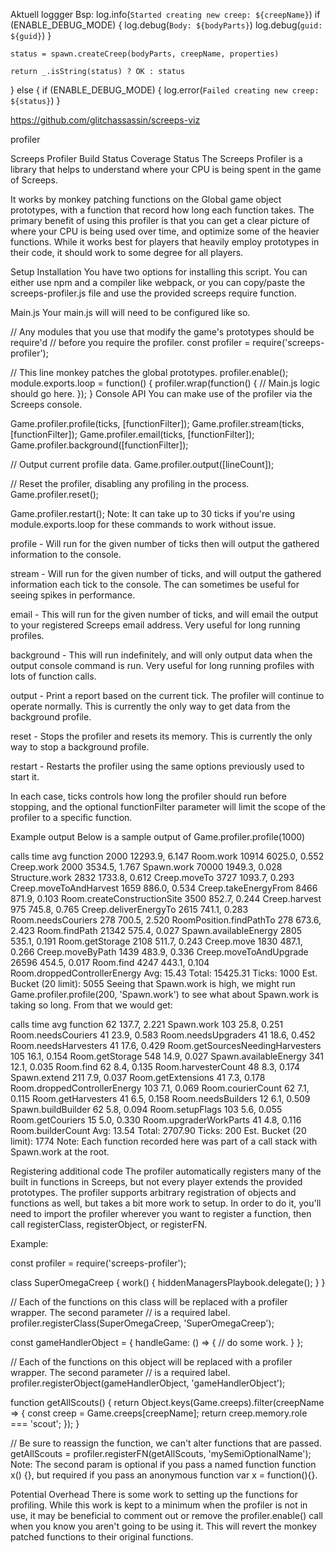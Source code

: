 
Aktuell loggger Bsp:
log.info(`Started creating new creep: ${creepName}`)
    if (ENABLE_DEBUG_MODE) {
      log.debug(`Body: ${bodyParts}`)
      log.debug(`guid: ${guid}`)
    }

    status = spawn.createCreep(bodyParts, creepName, properties)

    return _.isString(status) ? OK : status
  } else {
    if (ENABLE_DEBUG_MODE) {
      log.error(`Failed creating new creep: ${status}`)
    }

https://github.com/glitchassassin/screeps-viz

profiler

Screeps Profiler Build Status Coverage Status
The Screeps Profiler is a library that helps to understand where your CPU is being spent in the game of Screeps.

It works by monkey patching functions on the Global game object prototypes, with a function that record how long each function takes. The primary benefit of using this profiler is that you can get a clear picture of where your CPU is being used over time, and optimize some of the heavier functions. While it works best for players that heavily employ prototypes in their code, it should work to some degree for all players.

Setup
Installation
You have two options for installing this script. You can either use npm and a compiler like webpack, or you can copy/paste the screeps-profiler.js file and use the provided screeps require function.

Main.js
Your main.js will will need to be configured like so.

// Any modules that you use that modify the game's prototypes should be require'd
// before you require the profiler.
const profiler = require('screeps-profiler');

// This line monkey patches the global prototypes.
profiler.enable();
module.exports.loop = function() {
  profiler.wrap(function() {
    // Main.js logic should go here.
  });
}
Console API
You can make use of the profiler via the Screeps console.

Game.profiler.profile(ticks, [functionFilter]);
Game.profiler.stream(ticks, [functionFilter]);
Game.profiler.email(ticks, [functionFilter]);
Game.profiler.background([functionFilter]);

// Output current profile data.
Game.profiler.output([lineCount]);

// Reset the profiler, disabling any profiling in the process.
Game.profiler.reset();

Game.profiler.restart();
Note: It can take up to 30 ticks if you're using module.exports.loop for these commands to work without issue.

profile - Will run for the given number of ticks then will output the gathered information to the console.

stream - Will run for the given number of ticks, and will output the gathered information each tick to the console. The can sometimes be useful for seeing spikes in performance.

email - This will run for the given number of ticks, and will email the output to your registered Screeps email address. Very useful for long running profiles.

background - This will run indefinitely, and will only output data when the output console command is run. Very useful for long running profiles with lots of function calls.

output - Print a report based on the current tick. The profiler will continue to operate normally. This is currently the only way to get data from the background profile.

reset - Stops the profiler and resets its memory. This is currently the only way to stop a background profile.

restart - Restarts the profiler using the same options previously used to start it.

In each case, ticks controls how long the profiler should run before stopping, and the optional functionFilter parameter will limit the scope of the profiler to a specific function.

Example output
Below is a sample output of Game.profiler.profile(1000)

calls    time        avg       function
2000     12293.9,    6.147     Room.work
10914    6025.0,     0.552     Creep.work
2000     3534.5,     1.767     Spawn.work
70000    1949.3,     0.028     Structure.work
2832     1733.8,     0.612     Creep.moveTo
3727     1093.7,     0.293     Creep.moveToAndHarvest
1659     886.0,      0.534     Creep.takeEnergyFrom
8466     871.9,      0.103     Room.createConstructionSite
3500     852.7,      0.244     Creep.harvest
975      745.8,      0.765     Creep.deliverEnergyTo
2615     741.1,      0.283     Room.needsCouriers
278      700.5,      2.520     RoomPosition.findPathTo
278      673.6,      2.423     Room.findPath
21342    575.4,      0.027     Spawn.availableEnergy
2805     535.1,      0.191     Room.getStorage
2108     511.7,      0.243     Creep.move
1830     487.1,      0.266     Creep.moveByPath
1439     483.9,      0.336     Creep.moveToAndUpgrade
26596    454.5,      0.017     Room.find
4247     443.1,      0.104     Room.droppedControllerEnergy
Avg: 15.43 Total: 15425.31 Ticks: 1000 Est. Bucket (20 limit): 5055
Seeing that Spawn.work is high, we might run Game.profiler.profile(200, 'Spawn.work') to see what about Spawn.work is taking so long. From that we would get:

calls    time        avg        function
62       137.7,      2.221      Spawn.work
103      25.8,       0.251      Room.needsCouriers
41       23.9,       0.583      Room.needsUpgraders
41       18.6,       0.452      Room.needsHarvesters
41       17.6,       0.429      Room.getSourcesNeedingHarvesters
105      16.1,       0.154      Room.getStorage
548      14.9,       0.027      Spawn.availableEnergy
341      12.1,       0.035      Room.find
62       8.4,        0.135      Room.harvesterCount
48       8.3,        0.174      Spawn.extend
211      7.9,        0.037      Room.getExtensions
41       7.3,        0.178      Room.droppedControllerEnergy
103      7.1,        0.069      Room.courierCount
62       7.1,        0.115      Room.getHarvesters
41       6.5,        0.158      Room.needsBuilders
12       6.1,        0.509      Spawn.buildBuilder
62       5.8,        0.094      Room.setupFlags
103      5.6,        0.055      Room.getCouriers
15       5.0,        0.330      Room.upgraderWorkParts
41       4.8,        0.116      Room.builderCount
Avg: 13.54 Total: 2707.90 Ticks: 200 Est. Bucket (20 limit): 1774
Note: Each function recorded here was part of a call stack with Spawn.work at the root.

Registering additional code
The profiler automatically registers many of the built in functions in Screeps, but not every player extends the provided prototypes. The profiler supports arbitrary registration of objects and functions as well, but takes a bit more work to setup. In order to do it, you'll need to import the profiler wherever you want to register a function, then call registerClass, registerObject, or registerFN.

Example:

const profiler = require('screeps-profiler');

class SuperOmegaCreep {
  work() {
    hiddenManagersPlaybook.delegate();
  }
}

// Each of the functions on this class will be replaced with a profiler wrapper. The second parameter
// is a required label.
profiler.registerClass(SuperOmegaCreep, 'SuperOmegaCreep');

const gameHandlerObject = {
  handleGame: () => {
    // do some work.
  }
};

// Each of the functions on this object will be replaced with a profiler wrapper. The second parameter
// is a required label.
profiler.registerObject(gameHandlerObject, 'gameHandlerObject');

function getAllScouts() {
  return Object.keys(Game.creeps).filter(creepName => {
    const creep = Game.creeps[creepName];
    return creep.memory.role === 'scout';
  });
}

// Be sure to reassign the function, we can't alter functions that are passed.
getAllScouts = profiler.registerFN(getAllScouts, 'mySemiOptionalName');
Note: The second param is optional if you pass a named function function x() {}, but required if you pass an anonymous function var x = function(){}.

Potential Overhead
There is some work to setting up the functions for profiling. While this work is kept to a minimum when the profiler is not in use, it may be beneficial to comment out or remove the profiler.enable() call when you know you aren't going to be using it. This will revert the monkey patched functions to their original functions.

